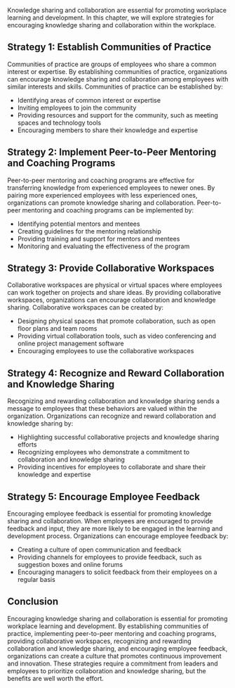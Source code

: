 
Knowledge sharing and collaboration are essential for promoting workplace learning and development. In this chapter, we will explore strategies for encouraging knowledge sharing and collaboration within the workplace.

Strategy 1: Establish Communities of Practice
---------------------------------------------

Communities of practice are groups of employees who share a common interest or expertise. By establishing communities of practice, organizations can encourage knowledge sharing and collaboration among employees with similar interests and skills. Communities of practice can be established by:

* Identifying areas of common interest or expertise
* Inviting employees to join the community
* Providing resources and support for the community, such as meeting spaces and technology tools
* Encouraging members to share their knowledge and expertise

Strategy 2: Implement Peer-to-Peer Mentoring and Coaching Programs
------------------------------------------------------------------

Peer-to-peer mentoring and coaching programs are effective for transferring knowledge from experienced employees to newer ones. By pairing more experienced employees with less experienced ones, organizations can promote knowledge sharing and collaboration. Peer-to-peer mentoring and coaching programs can be implemented by:

* Identifying potential mentors and mentees
* Creating guidelines for the mentoring relationship
* Providing training and support for mentors and mentees
* Monitoring and evaluating the effectiveness of the program

Strategy 3: Provide Collaborative Workspaces
--------------------------------------------

Collaborative workspaces are physical or virtual spaces where employees can work together on projects and share ideas. By providing collaborative workspaces, organizations can encourage collaboration and knowledge sharing. Collaborative workspaces can be created by:

* Designing physical spaces that promote collaboration, such as open floor plans and team rooms
* Providing virtual collaboration tools, such as video conferencing and online project management software
* Encouraging employees to use the collaborative workspaces

Strategy 4: Recognize and Reward Collaboration and Knowledge Sharing
--------------------------------------------------------------------

Recognizing and rewarding collaboration and knowledge sharing sends a message to employees that these behaviors are valued within the organization. Organizations can recognize and reward collaboration and knowledge sharing by:

* Highlighting successful collaborative projects and knowledge sharing efforts
* Recognizing employees who demonstrate a commitment to collaboration and knowledge sharing
* Providing incentives for employees to collaborate and share their knowledge and expertise

Strategy 5: Encourage Employee Feedback
---------------------------------------

Encouraging employee feedback is essential for promoting knowledge sharing and collaboration. When employees are encouraged to provide feedback and input, they are more likely to be engaged in the learning and development process. Organizations can encourage employee feedback by:

* Creating a culture of open communication and feedback
* Providing channels for employees to provide feedback, such as suggestion boxes and online forums
* Encouraging managers to solicit feedback from their employees on a regular basis

Conclusion
----------

Encouraging knowledge sharing and collaboration is essential for promoting workplace learning and development. By establishing communities of practice, implementing peer-to-peer mentoring and coaching programs, providing collaborative workspaces, recognizing and rewarding collaboration and knowledge sharing, and encouraging employee feedback, organizations can create a culture that promotes continuous improvement and innovation. These strategies require a commitment from leaders and employees to prioritize collaboration and knowledge sharing, but the benefits are well worth the effort.
